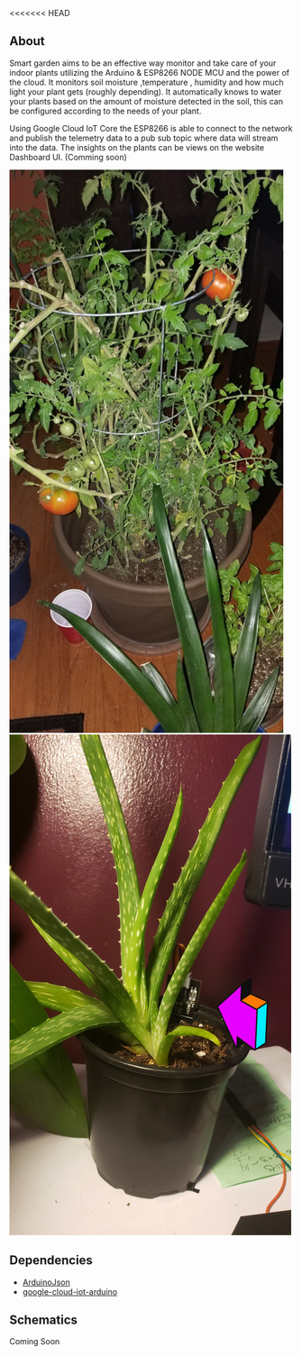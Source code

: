 
<<<<<<< HEAD
## About
 Smart garden aims to be an effective way monitor and take care of your indoor plants utilizing the Arduino & ESP8266 NODE MCU and the power of the cloud. It monitors soil moisture ,temperature , humidity and how much light your plant gets  (roughly depending). It automatically knows to water your plants based on the amount of moisture detected in the soil, this  can be configured according to the needs of your plant.

 Using Google Cloud IoT Core the ESP8266 is able to connect to the network and publish the telemetry data to a pub sub topic where data will stream into the data. The insights on the plants can be views on the website  Dashboard UI. (Comming soon)

![picture of a tomatoe plant](download_20201126_142038.jpg)
![picture of an aloe vera plant with sensor](20201126_142306.jpg)

 ## Dependencies
 * [ArduinoJson](https://github.com/bblanchon/ArduinoJson)
 *  [google-cloud-iot-arduino](https://github.com/GoogleCloudPlatform/google-cloud-iot-arduino)


 ## Schematics

 Coming Soon



 
